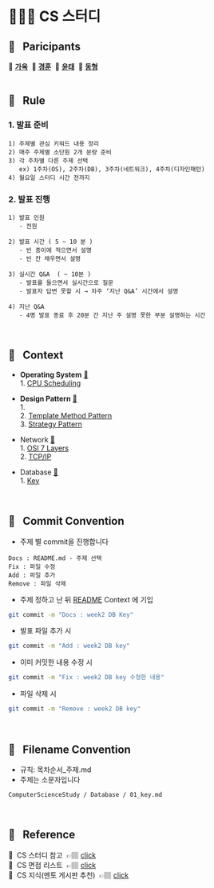 # 👨🏻‍💻 CS 스터디

## 👤 &nbsp;&nbsp;Paricipants
📙&nbsp;<a href='https://github.com/Ga-ok'>**가옥**</a>&nbsp;
📘&nbsp;<a href='https://github.com/khlee9606'>**경훈**</a>&nbsp;
📗&nbsp;<a href='https://github.com/jinyt970'>**윤태**</a>&nbsp;
📕&nbsp;<a href='https://github.com/nedleeds'>**동형**</a>
</br></br>


## 📌 &nbsp;&nbsp;Rule
### 1. 발표 **준비**
    1) 주제별 관심 키워드 내용 정리
    2) 매주 주제별 소단원 2개 분량 준비 
    3) 각 주차별 다른 주제 선택
       ex) 1주차(OS), 2주차(DB), 3주차(네트워크), 4주차(디자인패턴) 
    4) 월요일 스터디 시간 전까지
   

### 2. 발표 **진행** 
    1) 발표 인원
       - 전원

    2) 발표 시간 ( 5 ~ 10 분 )
       - 빈 종이에 적으면서 설명
       - 빈 칸 채우면서 설명

    3) 실시간 Q&A  ( ~ 10분 )
       - 발표를 들으면서 실시간으로 질문
       - 발표자 답변 못할 시 → 차주 ‘지난 Q&A’ 시간에서 설명

    4) 지난 Q&A
       - 4명 발표 종료 후 20분 간 지난 주 설명 못한 부분 설명하는 시간
<br>

## 📌 &nbsp;&nbsp;Context
- **Operating System** 
  [<u>🔗</u>](https://github.com/nedleeds/Computer-Science-study/tree/main/OperatingSystem)
  <br> 1. [CPU Scheduling](OperatingSystem/01_cpu_scheduling.md)

- **Design Pattern** 
  [<u>🔗</u>](https://github.com/nedleeds/Computer-Science-study/tree/main/DesignPattern)
  <br> 1. 
  <br> 2. [Template Method Pattern](DesignPattern/02_template_method.md)
  <br> 3. [Strategy Pattern](DesignPattern/03_strategy.md)

- Network
  [<u>🔗</u>](https://github.com/nedleeds/Computer-Science-study/tree/main/Network)
  <br> 1. [OSI 7 Layers](Network/01_osi_7_layer.md)
  <br> 2. [TCP/IP](Network/02_tcp_ip.md)

- Database 
  [<u>🔗</u>](https://github.com/nedleeds/Computer-Science-study/tree/main/Database)
  <br> 1. [Key](Database/01_key.md)

<br>

## 📌 &nbsp;&nbsp;Commit Convention
- 주제 별 commit을 진행합니다
```
Docs : README.md - 주제 선택
Fix : 파일 수정
Add : 파일 추가
Remove : 파일 삭제
```

- 주제 정하고 난 뒤 [README](https://github.com/nedleeds/ComputerScienceStudy/blob/main/README.md#-context) Context 에 기입 
```bash
git commit -m "Docs : week2 DB Key"
```

- 발표 파일 추가 시
```bash
git commit -m "Add : week2 DB key"
```

- 이미 커밋한 내용 수정 시
```bash
git commit -m "Fix : week2 DB key 수정한 내용"
```

- 파일 삭제 시
```bash
git commit -m "Remove : week2 DB key"
```
<br>

## 📌 &nbsp;&nbsp;Filename Convention
- 규칙: 목차순서_주제.md 
- 주제는 소문자입니다

```text
ComputerScienceStudy / Database / 01_key.md
```
<br>

<!-- ## 📌 &nbsp;&nbsp;Pull Request Convention

- 최소 주 1 회 이상 일요일 이전에 PR 을 진행합니다
- 파일 명은 규칙에 맞게 작성해서 다른 사람이 보기 쉽게 하도록 합니다
- 발표 주제 Label을 등록해서 어떤 주제인지 알기 쉽게 합니다
- PR 제목은 다음과 같이 통일합니다
  - 이름 : 주차수 대주제 소주제

```text
DONGHYEONG : week2 DB key
```

<br> -->

## 📌 &nbsp;&nbsp;Reference
🔎&nbsp;&nbsp;CS 스터디 참고 &nbsp;👉🏽 
<a href='https://github.com/Songwonseok/CS-Study'> click </a><br>
🔎&nbsp;&nbsp;CS 면접 리스트 &nbsp;👉🏽 
<a href='https://github.com/TsMiN94/tech-interview'> click </a><br>
🔎&nbsp;&nbsp;CS 지식(멘토 게시판 추천) &nbsp;👉🏽 
<a href='https://github.com/JaeYeopHan/Interview_Question_for_Beginner'> click </a><br>

